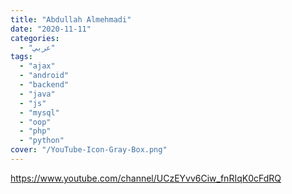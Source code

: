 ```yaml
---
title: "Abdullah Almehmadi"
date: "2020-11-11"
categories:
  - "عربي"
tags:
  - "ajax"
  - "android"
  - "backend"
  - "java"
  - "js"
  - "mysql"
  - "oop"
  - "php"
  - "python"
cover: "/YouTube-Icon-Gray-Box.png"
---
```


https://www.youtube.com/channel/UCzEYvv6Ciw_fnRIqK0cFdRQ
